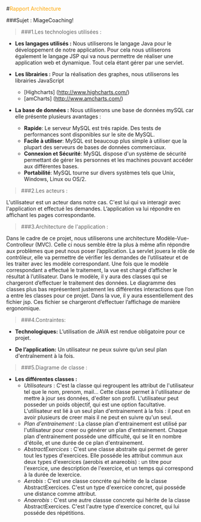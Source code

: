 #<span style="color:orange">Rapport Architecture</span>

###Sujet : MiageCoaching!

>###1.Les technologies utilisées :

* __Les langages utilisés  :__
Nous utiliserons le langage Java pour le développement de notre application. Pour cela nous utiliserons également 
le langage JSP qui va nous permettre de réaliser une application web et dynamique. Tout cela étant gérer par une servlet.


* __Les librairies  :__
Pour la réalisation des graphes, nous utiliserons les librairies JavaScript 
    * [Highcharts] (http://www.highcharts.com/)
    * [amCharts] (http://www.amcharts.com/) 
    
* __La base de données  :__
Nous utiliserons une base de données mySQL car elle présente plusieurs avantages :

    * __Rapide__: Le serveur MySQL est trés rapide. Des tests de performances sont disponibles sur le site de MySQL.
    * __Facile à utiliser__: MySQL est beaucoup plus simple à utiliser que la plupart des serveurs de bases de données commerciaux.
    * __Connexion et Sécurité__: MySQL dispose d'un système de sécurité permettant de gérer les personnes et les machines pouvant accéder aux différentes bases.
    * __Portabilité__: MySQL tourne sur divers systèmes tels que Unix, Windows, Linux ou OS/2.
    
>###2.Les acteurs :

L'utilisateur est un acteur dans notre cas. C'est lui qui va interagir avec l'application et effectué les demandes. 
L’application va lui répondre en affichant les pages correspondante.   

>###3.Architecture de l'application :

Dans le cadre de ce projet, nous utiliserons une architecture Modèle-Vue-Controlleur (MVC).
Celle ci nous semble être la plus à même afin répondre aux problèmes que peut nous poser l’application. 
La servlet jouera le rôle de contrôleur, elle va permettre de vérifier les demandes de l’utilisateur et de les traiter avec les modèle correspondant. Une fois que le modèle correspondant a effectué le traitement, la vue est chargé d’afficher le résultat à l’utilisateur.
Dans le modèle, il y aura des classes qui se chargeront d’effectuer le traitement des données. Le diagramme des classes plus bas représentent justement les différentes interactions que l’on a entre les classes pour ce projet.
Dans la vue, il y aura essentiellement des fichier jsp. Ces fichier se chargeront d’effectuer l’affichage de manière ergonomique.

>###4.Contraintes:

* __Technologiques:__ 
	L’utilisation de JAVA est rendue obligatoire pour ce projet.

* __De l’application:__ 
Un utilisateur ne peux suivre qu’un seul plan d'entraînement à la fois.


>###5.Diagrame de classe :

* __Les différentes classes :__ 
    * _Utilisateurs_ : C'est la classe qui regroupent les attribut de l'utilisateur tel que le nom, prenom, mail... Cette classe permet à l'utilisateur de mettre à jour ses données, d'editer son profil. L'utilisateur peut posseder un poids objectif, qui est une option facultative. L'utilisateur est lié à un seul plan d'entrainement à la fois : il peut en avoir plusieurs de creer mais il ne peut en suivre qu'un seul.
    * _Plan d'entrainement_ : La classe plan d'entrainement est utilisé par l'utilisateur pour creer ou générer un plan d'entrainement. Chaque plan d'entrainement possède une difficulté, qui se lit en nombre d'étoile, et une durée de ce plan d'entrainement.
    * _AbstractExercices_ :  C'est une classe abstraite qui permet de gerer tout les types d'exercices. Elle posséde les attribut commun aux deux types d'exercices (aerobis et anareobis) : un titre pour l'exercice, une description de l'exercice, et un temps qui correspond à la durée de lexercice. 
    * _Aerobis_ : C'est une classe concréte qui hérite de la classe AbstractExercices. C'est un type d'exercice concret, qui posséde une distance comme attribut.
    * _Anaerobis_ : C'est une autre classse concrete qui hérite de la classe AbstractExercices. C'est l'autre type d'exercice concret, qui lui posséde des répétitions.
   
